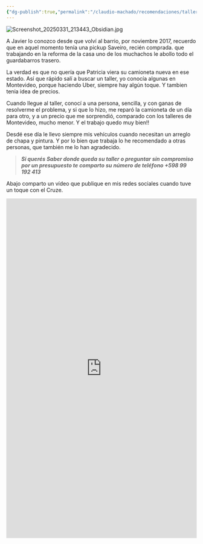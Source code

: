 ```yaml
---
{"dg-publish":true,"permalink":"/claudio-machado/recomendaciones/taller-de-javier/","tags":["Pintor","chapista","Javier"]}
---
```


![Screenshot_20250331_213443_Obsidian.jpg](/img/user/Claudio%20Machado/img/destacadas/Screenshot_20250331_213443_Obsidian.jpg) 

A Javier lo conozco desde que volví al barrio, por noviembre 2017, recuerdo que en aquel momento tenía una pickup Saveiro, recién comprada. que trabajando en la reforma de la casa uno de los muchachos le abollo todo el guardabarros trasero.

La verdad es que no quería que Patricia viera su camioneta nueva en ese estado. Así que rápido salí a buscar un taller, yo conocía algunas en Montevideo, porque haciendo Uber, siempre hay algún toque. Y tambien tenia idea de precios.

Cuando llegue al taller, conocí a una persona, sencilla, y con ganas de resolverme el problema, y si que lo hizo, me reparó la camioneta de un día para otro, y a un precio que me sorprendió, comparado con los talleres de Montevideo, mucho menor. Y el trabajo quedo muy bien!!

Desdé ese día le llevo siempre mis vehículos cuando necesitan un arreglo de chapa y pintura. Y por lo bien que trabaja lo he recomendado a otras personas, que también me lo han agradecido.

>***Si querés Saber donde queda su taller o preguntar sin compromiso por un presupuesto te comparto su número de teléfono +598 99 192 413*** 

Abajo comparto un vídeo que publique en mis redes sociales cuando tuve un toque con el Cruze.

<div style="position: relative; width: 100%; padding-bottom: 177.78%; height: 0; overflow: hidden;">
  <iframe 
    style="position: absolute; top: 0; left: 0; width: 100%; height: 100%;" 
    src="https://www.youtube.com/embed/Rns3l8L3Vsw" 
    frameborder="0" allowfullscreen>
  </iframe>
</div>